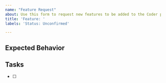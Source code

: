 ```yaml
---
name: "Feature Request"
about: Use this form to request new features to be added to the Coder product
title: 'Feature: '
labels: 'Status: Unconfirmed'

---
```


<!--- Provide a general summary of the requested feature in the Title above -->

## Expected Behavior

<!--- Tell us what should happen for this new feature, including potential pictures-->

## Tasks
- [ ] <!--- Create a potential task list here -->